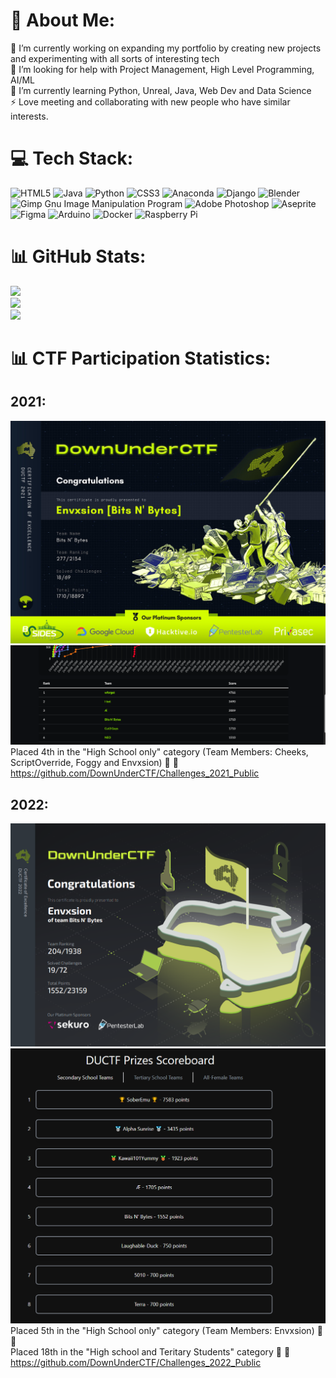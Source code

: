 # 💫 About Me:
🔭 I’m currently working on expanding my portfolio by creating new projects and experimenting with all sorts of interesting tech<br>🤝 I’m looking for help with Project Management, High Level Programming, AI/ML<br>🌱 I’m currently learning Python, Unreal, Java, Web Dev and Data Science<br>⚡ Love meeting and collaborating with new people who have similar interests.


# 💻 Tech Stack:
![HTML5](https://img.shields.io/badge/html5-%23E34F26.svg?style=plastic&logo=html5&logoColor=white) ![Java](https://img.shields.io/badge/java-%23ED8B00.svg?style=plastic&logo=java&logoColor=white) ![Python](https://img.shields.io/badge/python-3670A0?style=plastic&logo=python&logoColor=ffdd54) ![CSS3](https://img.shields.io/badge/css3-%231572B6.svg?style=plastic&logo=css3&logoColor=white) ![Anaconda](https://img.shields.io/badge/Anaconda-%2344A833.svg?style=plastic&logo=anaconda&logoColor=white) ![Django](https://img.shields.io/badge/django-%23092E20.svg?style=plastic&logo=django&logoColor=white) ![Blender](https://img.shields.io/badge/blender-%23F5792A.svg?style=plastic&logo=blender&logoColor=white) ![Gimp Gnu Image Manipulation Program](https://img.shields.io/badge/Gimp-657D8B?style=plastic&logo=gimp&logoColor=FFFFFF) ![Adobe Photoshop](https://img.shields.io/badge/adobephotoshop-%2331A8FF.svg?style=plastic&logo=adobephotoshop&logoColor=white) ![Aseprite](https://img.shields.io/badge/Aseprite-FFFFFF?style=plastic&logo=Aseprite&logoColor=#7D929E) 	![Figma](https://img.shields.io/badge/figma-%23F24E1E.svg?style=plastic&logo=figma&logoColor=white) ![Arduino](https://img.shields.io/badge/-Arduino-00979D?style=plastic&logo=Arduino&logoColor=white) ![Docker](https://img.shields.io/badge/docker-%230db7ed.svg?style=plastic&logo=docker&logoColor=white) ![Raspberry Pi](https://img.shields.io/badge/-RaspberryPi-C51A4A?style=plastic&logo=Raspberry-Pi)
# 📊 GitHub Stats:
![](https://github-readme-stats.vercel.app/api?username=Envxsion&theme=dark&hide_border=false&include_all_commits=true&count_private=true)<br/>
![](https://github-readme-streak-stats.herokuapp.com/?user=Envxsion&theme=dark&hide_border=false)<br/>
![](https://github-readme-stats.vercel.app/api/top-langs/?username=Envxsion&theme=dark&hide_border=false&include_all_commits=true&count_private=true&layout=compact)

# 📊 CTF Participation Statistics:
## 2021:
![2021Cert](ductf-certificate-2021-Bits-N'-Bytes.jpg)
![2021Rank](1.png)
Placed 4th in the "High School only" category (Team Members: Cheeks, ScriptOverride, Foggy and Envxsion) 🦾 🚩<br />
https://github.com/DownUnderCTF/Challenges_2021_Public <br />

## 2022:
![2022Cert](2.png)
![2022Rank](2022!.png)
Placed 5th in the "High School only" category (Team Members: Envxsion) 🦾 🚩<br/>
Placed 18th in the "High school and Teritary Students" category 🦾 🚩<br />
https://github.com/DownUnderCTF/Challenges_2022_Public <br />
